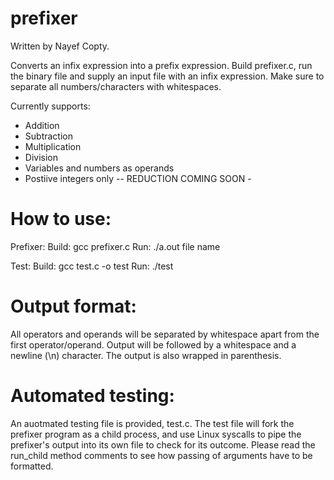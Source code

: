prefixer
========

Written by Nayef Copty.

Converts an infix expression into a prefix expression.
Build prefixer.c, run the binary file and supply an input file with an infix expression. Make sure to separate all numbers/characters with whitespaces.

Currently supports:
- Addition
- Subtraction
- Multiplication
- Division
- Variables and numbers as operands
- Postiive integers only
-- REDUCTION COMING SOON -

How to use:
===========
Prefixer:
Build: gcc prefixer.c
Run: ./a.out file name

Test:
Build: gcc test.c -o test
Run: ./test

Output format:
==============
All operators and operands will be separated by whitespace apart from the first operator/operand. Output will be followed by a whitespace and a newline (\n) character. The output is also wrapped in parenthesis.

Automated testing:
==================
An auotmated testing file is provided, test.c. The test file will fork the prefixer program as a child process, and use Linux syscalls to pipe the prefixer's output
into its own file to check for its outcome. Please read the run_child method comments to see how passing of arguments have to be formatted.